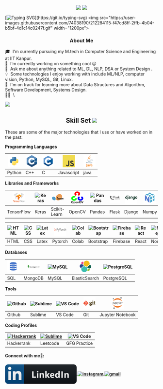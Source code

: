 <div align="center">
  <img src="https://user-images.githubusercontent.com/74038190/212748842-9fcbad5b-6173-4175-8a61-521f3dbb7514.gif" width="300"/>
    <img src="https://user-images.githubusercontent.com/74038190/213910842-5a320d6b-e48f-4d41-a901-0e6a357e8dae.gif" width="200"/>
</div>
<!-- <h1>Hi There, I'm Akash Panzade <img  src="https://raw.githubusercontent.com/ABSphreak/ABSphreak/master/gifs/Hi.gif" width="30px"></h1> -->

[![Typing SVG](https://readme-typing-svg.demolab.com?font=DynaPuff&weight=700&size=40&duration=2000&pause=1000&color=1bd2f2&center=true&vCenter=true&width=1000&height=50&lines=Hi+There+!;Welcome+to+my+Github+Profile.;I+am+Akash+Panzade.)](https://git.io/typing-svg)
<img  src="https://user-images.githubusercontent.com/74038190/212284115-f47cd8ff-2ffb-4b04-b5bf-4d1c14c0247f.gif" width="1200px">

<div align="center">
  <h3> About Me </h3>
</div>

  🎓 &nbsp;I'm currently pursuing my M.tech in Computer Science and Engineering at IIT Kanpur.\
  🔭 &nbsp;I’m currently working on something cool :wink: \
  💬 &nbsp;Ask me about anything related to ML, DL, NLP, DSA or System Design .\
  💡 &nbsp;Some technologies I enjoy working with include ML/NLP, computer vision, Python, MySQL, Git, Linux.   \
  🌱 &nbsp;I'm on track for learning more about Data Structures and Algorithm, Software Development, Systems Design. \
  👨‍💻 &nbsp;\

<img  src="https://user-images.githubusercontent.com/74038190/212284115-f47cd8ff-2ffb-4b04-b5bf-4d1c14c0247f.gif" width="1200px">
<div align="center">
  <h2>  Skill Set  <img src="https://user-images.githubusercontent.com/74038190/212284087-bbe7e430-757e-4901-90bf-4cd2ce3e1852.gif" width="30"/>
  </h2>
</div>

These are some of the major technologies that I use or have worked on in the past:


**Programming Languages**

<img title="Python" alt="Python" width="40px" src="https://raw.githubusercontent.com/github/explore/master/topics/python/python.png" />|<img title="C++" alt="C++" width="40px" src="https://raw.githubusercontent.com/github/explore/main/topics/cpp/cpp.png">|<img title="C" alt="C" width="40px" src="https://raw.githubusercontent.com/github/explore/master/topics/c/c.png">|<img alt="JS" title="JavaScript" width="40px" src="https://raw.githubusercontent.com/github/explore/master/topics/javascript/javascript.png">|<img alt="java" title="java" width="40px" src="https://raw.githubusercontent.com/github/explore/main/topics/java/java.png">
|--|--|--|--|--|
Python |  C++ |   C  | Javascript |  java 

**Libraries and Frameworks**

<img title="TensorFlow" alt="TensorFlow" width="40px" src="https://raw.githubusercontent.com/github/explore/master/topics/tensorflow/tensorflow.png">|<img title="Keras" alt="Keras" width="40px" src="https://upload.wikimedia.org/wikipedia/commons/thumb/a/ae/Keras_logo.svg/240px-Keras_logo.svg.png">|<img title="Scikit-Learn" alt="Scikit Learn" width="40px" src="https://raw.githubusercontent.com/github/explore/master/topics/scikit-learn/scikit-learn.png">|<img title="OpenCV" alt="OpenCV" width="40px" src="https://raw.githubusercontent.com/github/explore/master/topics/opencv/opencv.png">|<img title="Pandas" alt="Pandas" width="40px" src="https://upload.wikimedia.org/wikipedia/commons/e/ed/Pandas_logo.svg">|<img title="Flask" alt="Flask" width="40px" src="https://raw.githubusercontent.com/github/explore/master/topics/flask/flask.png">|<img title="Django" alt="Django" width="40px" src="https://raw.githubusercontent.com/github/explore/master/topics/django/django.png">|<img title="numpy" alt="numpy" width="40px" src="https://raw.githubusercontent.com/github/explore/master/topics/numpy/numpy.png">|<img title="REST" alt="REST" width="40px" src="https://user-images.githubusercontent.com/25181517/192107858-fe19f043-c502-4009-8c47-476fc89718ad.png">|<img title="WebSocket" alt="WebSocket" width="40px" src="https://user-images.githubusercontent.com/25181517/187070862-03888f18-2e63-4332-95fb-3ba4f2708e59.png">
|--|--|--|--|--|--|--|--|--|--|
TensorFlow |  Keras | Scikit-Learn | OpenCV |  Pandas | Flask | Django |  Numpy | REST API | WebSocket

<img title="HTML" alt="HTML" width="40px" src="https://user-images.githubusercontent.com/25181517/192158954-f88b5814-d510-4564-b285-dff7d6400dad.png">|<img title="CSS" alt="CSS" width="40px" src="https://user-images.githubusercontent.com/25181517/183898674-75a4a1b1-f960-4ea9-abcb-637170a00a75.png">|<img title="Latex" alt="Latex" width="40px" src="https://upload.wikimedia.org/wikipedia/commons/9/92/LaTeX_logo.svg">|<img title="Pytorch" alt="Pytorch" width="40px" src="https://raw.githubusercontent.com/github/explore/master/topics/pytorch/pytorch.png">|<img title="Colab" alt="Colab" width="40px" src="https://upload.wikimedia.org/wikipedia/commons/d/d0/Google_Colaboratory_SVG_Logo.svg">|<img title="Bootstrap" alt="Bootstrap" width="40px" src="https://user-images.githubusercontent.com/25181517/183898054-b3d693d4-dafb-4808-a509-bab54cf5de34.png">|<img title="Firebase" alt="Firebase" width="40px" src="https://user-images.githubusercontent.com/25181517/189716855-2c69ca7a-5149-4647-936d-780610911353.png">|<img title="React" alt="React" width="40px" src="https://user-images.githubusercontent.com/25181517/183897015-94a058a6-b86e-4e42-a37f-bf92061753e5.png">|<img title="Nodejs" alt="Nodejs" width="40px" src="https://user-images.githubusercontent.com/25181517/183568594-85e280a7-0d7e-4d1a-9028-c8c2209e073c.png">|<img title="bash" alt="bash" width="40px" src="https://user-images.githubusercontent.com/25181517/192158606-7c2ef6bd-6e04-47cf-b5bc-da2797cb5bda.png">|<img title="Linux" alt="Linux" width="40px" src="https://camo.githubusercontent.com/875b2967090ac970937698e92e1bfeefdc6168b9afb428aabfe321e19d549d74/68747470733a2f2f6564656e742e6769746875622e696f2f537570657254696e7949636f6e732f696d616765732f7376672f6c696e75782e737667">
|--|--|--|--|--|--|--|--|--|--|--|
HTML | CSS | Latex |  Pytorch | Colab | Bootstrap |  Firebase | React | Nodejs |  Bash | Linux





**Databases**

<img title="SQL" alt="SQL" width="40px" src="https://raw.githubusercontent.com/github/explore/master/topics/sql/sql.png" />|<img title="MongoDB" alt="MongoDB" width="40px" src="https://raw.githubusercontent.com/github/explore/master/topics/mongodb/mongodb.png">|<img title="MySQL" alt="MySQL" width="40px" src="https://user-images.githubusercontent.com/25181517/183896128-ec99105a-ec1a-4d85-b08b-1aa1620b2046.png">|<img alt="ElasticSearch" title="ElasticSearch" width="40px" src="https://raw.githubusercontent.com/github/explore/master/topics/elasticsearch/elasticsearch.png">|<img alt="PostgreSQL" title="PostgreSQL" width="40px" src="https://user-images.githubusercontent.com/25181517/117208740-bfb78400-adf5-11eb-97bb-09072b6bedfc.png">
|--|--|--|--|--|
SQL |  MongoDB | MySQL | ElasticSearch |  PostgreSQL 


**Tools**

<img title="Github" alt="Github" width="40px" src="https://user-images.githubusercontent.com/25181517/192108374-8da61ba1-99ec-41d7-80b8-fb2f7c0a4948.png">|<img title="Sublime" alt="Sublime" width="40px" src="https://user-images.githubusercontent.com/25181517/190887576-6653f877-8439-4521-82f3-403086ead892.png">|<img title="VS Code" alt="VS Code" width="40px" src="https://img.icons8.com/fluent/48/000000/visual-studio-code-2019.png">|<img title="git" alt="git" width="40px" src="https://raw.githubusercontent.com/github/explore/master/topics/git/git.png">|<img title="Jupyter Notebook" alt="Jupyter" width="40px" src="https://raw.githubusercontent.com/github/explore/master/topics/jupyter-notebook/jupyter-notebook.png">
|--|--|--|--|--|
Github |  Sublime | VS Code |  Git  | Jupyter Notebook 



**Coding Profiles**

<a href="https://www.hackerrank.com/username"><img title="Hackerrank" alt="Hackerrank" width="40px" src="https://upload.wikimedia.org/wikipedia/commons/thumb/4/40/HackerRank_Icon-1000px.png/600px-HackerRank_Icon-1000px.png"></a> |<a href="https://www.sublimetext.com/"><img title="Sublime" alt="Sublime" width="40px" src="https://upload.wikimedia.org/wikipedia/commons/1/19/LeetCode_logo_black.png"></a> |<img title="VS Code" alt="VS Code" width="40px" src="https://encrypted-tbn0.gstatic.com/images?q=tbn:ANd9GcSRZ_jx_vM0sK_Mb4vg2rT8qudAkiWjeeQOeVCYbVHqBZ-GCShWaF_dQlmsqAwKoQk0vgo&usqp=CAU"> 
|--|--|--|
Hackerrank |  Leetcode | GFG Practice


<!-- <h4> Connect with me🤝: <h4>
  </hr>
  <a href="">
   <img align="left" alt=" Akash Panzade | Linkedin" width="44px" src="https://www.vectorlogo.zone/logos/linkedin/linkedin-icon.svg" />
  </a>
  <a href="">
    <img align="left" alt="Akash Panzade | Gmail" width="46px" src="https://www.vectorlogo.zone/logos/gmail/gmail-icon.svg" />
  </a>
   <a href="https://github.com/">
    <img align="left" alt="Akash Panzade| Github" width="46px" src="https://www.vectorlogo.zone/logos/github/github-tile.svg" />
  </a>
  <br> -->

  
  <h4> Connect with me🤝: <h4>
  <a href="https://www.linkedin.com/in/">
    <img align="center" src="https://github.com/ryihan/ryihan-material/blob/main/Icon/linkedin.svg" alt="linkedin" />
  </a>
  <a href="https://instagram.com/">
    <img align="center" src="https://github.com/keikomori/icons-badges/blob/master/badges/Instagram/instagram.svg" alt="instagram" />
  </a>
  <a href="mailto:@gmail.com">
    <img align="center" src="https://github.com/keikomori/icons-badges/blob/master/badges/Gmail/gmail.svg" alt="gmail" />
  </a>
<!-- </div> -->
 
